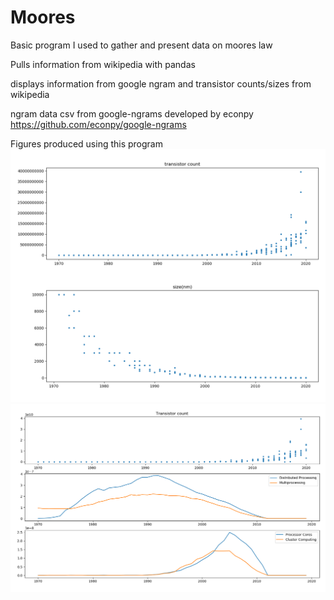 # Moores
Basic program I used to gather and present data on moores law

Pulls information from wikipedia with pandas

displays information from google ngram and transistor counts/sizes from wikipedia

ngram data csv from google-ngrams developed by econpy https://github.com/econpy/google-ngrams

Figures produced using this program
![alt text](https://github.com/izeilman/Moores/blob/master/Figure_1.png)
![alt text](https://github.com/izeilman/Moores/blob/master/Figure_2_new.png)
